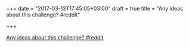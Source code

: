 +++
date = "2017-03-13T17:45:05+03:00"
draft = true
title = "Any ideas about this challenge?  #reddit"

+++

<p><a href="https://t.co/Hq3cg8GUcr">Any ideas about this challenge?  #reddit</a></p>
